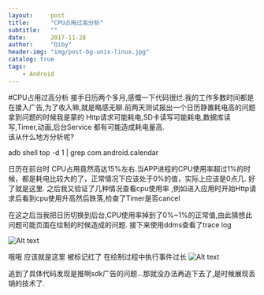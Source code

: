 ```yaml
---
layout:     post
title:      "CPU占用过高分析"
subtitle:   ""
date:       2017-11-28 
author:     "Qiby"
header-img: "img/post-bg-unix-linux.jpg"
catalog: true
tags:
    - Android
---
```



#CPU占用过高分析
接手日历两个多月,感慨一下代码很烂.我的工作多数时间都是在接入广告,为了收入嘛,就是略感无聊.前两天测试报出一个日历静置耗电高的问题
拿到问题的时候我是蒙的
Http请求可能耗电,SD卡读写可能耗电,数据库读写,Timer,动画,后台Service 都有可能造成耗电量高.  
该从什么地方分析呢?

adb shell top -d 1 | grep com.android.calendar

日历在前台时 CPU占用竟然高达15%左右.当APP进程的CPU使用率超过1%的时候，都是耗电比较大的了，正常情况下应该处于0%的值，实际上应该是0点几.
好了就是这里.
之后我又验证了几种情况查看cpu使用率 ,例如进入应用时开始Http请求后看到cpu使用升高然后跌落,检查了Timer是否cancel

在这之后当我把日历切换到后台,CPU使用率掉到了0%~1%的正常值,由此猜想此问题可能页面在绘制的时候造成的问题.
接下来使用ddms查看了trace log

![Alt text](/qibenyu/img/in-post/2017-11-28-1-ScreenShot.png)

哦哦 应该就是这里 被标记红了
在绘制过程中执行事件过长
![Alt text](/qibenyu/img/in-post/2017-11-28-2-ScreenShot.png)

追到了具体代码发现是推啊sdk广告的问题...那就没办法再追下去了,是时候展现丢锅的技术了.
